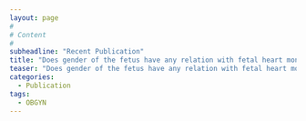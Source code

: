 ```yaml
---
layout: page
#
# Content
#
subheadline: "Recent Publication"
title: "Does gender of the fetus have any relation with fetal heart monitoring during the first and-second-stage-of-labor?"
teaser: "Does gender of the fetus have any relation with fetal heart monitoring during the first and-second-stage-of-labor?"
categories:
  - Publication
tags:
  - OBGYN
---
```

